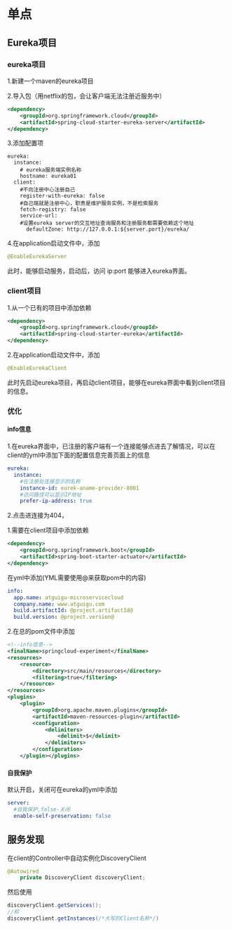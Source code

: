 # 单点

## Eureka项目
### eureka项目

1.新建一个maven的eureka项目

2.导入包（用netflix的包，会让客户端无法注册近服务中）

```xml
<dependency>
    <groupId>org.springframework.cloud</groupId>
    <artifactId>spring-cloud-starter-eureka-server</artifactId>
</dependency>
```

3.添加配置项

```properties
eureka:  
  instance:
    # eureka服务端实例名称
    hostname: eureka01  
  client:    
    #不向注册中心注册自己
    register-with-eureka: false
    #自己端就是注册中心，职责是维护服务实例，不是检索服务
    fetch-registry: false
    service-url:
    #设置eureka server的交互地址查询服务和注册服务都需要依赖这个地址
      defaultZone: http://127.0.0.1:${server.port}/eureka/
```



4.在application启动文件中，添加

```java
@EnableEurekaServer
```
此时，能够启动服务，启动后，访问 ip:port 能够进入eureka界面。

### client项目

1.从一个已有的项目中添加依赖
```xml
<dependency>
    <groupId>org.springframework.cloud</groupId>
    <artifactId>spring-cloud-starter-eureka</artifactId>
</dependency>
```

2.在application启动文件中，添加

```java
@EnableEurekaClient
```

此时先启动eureka项目，再启动client项目，能够在eureka界面中看到client项目的信息。

### 优化

#### info信息

1.在eureka界面中，已注册的客户端有一个连接能够点进去了解情况，可以在client的yml中添加下面的配置信息完善页面上的信息

```yaml
eureka:
  instance:
    #在注册处连接显示的名称
    instance-id: eurek-aname-provider-8001
    #访问路径可以显示IP地址
    prefer-ip-address: true
```

2.点击进连接为404，

1.需要在client项目中添加依赖

```xml
<dependency>
    <groupId>org.springframework.boot</groupId>
    <artifactId>spring-boot-starter-actuator</artifactId>
</dependency>
```

在yml中添加(YML需要使用@来获取pom中的内容)

```yaml
info:
  app.name: atguigu-microservicecloud
  company.name: www.atguigu.com
  build.artifactId: @project.artifactId@
  build.version: @project.version@
```

2.在总的pom文件中添加

```xml
<!--info信息-->
<finalName>springcloud-experiment</finalName>
<resources>
    <resource>
        <directory>src/main/resources</directory>
        <filtering>true</filtering>
    </resource>
</resources>
<plugins>
    <plugin>
        <groupId>org.apache.maven.plugins</groupId>
        <artifactId>maven-resources-plugin</artifactId>
        <configuration>
            <delimiters>
                <delimit>$</delimit>
            </delimiters>
        </configuration>
    </plugin></plugins>
```

#### 自我保护

默认开启，关闭可在eureka的yml中添加

```yml
server:
  #自我保护,false-关闭
  enable-self-preservation: false
```

## 服务发现

在client的Controller中自动实例化DiscoveryClient

```java
@Autowired
    private DiscoveryClient discoveryClient;
```

然后使用

```java
discoveryClient.getServices();
//和
discoveryClient.getInstances(/*大写的Client名称*/)
```

